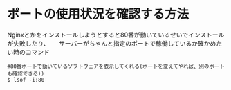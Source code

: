 # ポートの使用状況を確認する方法
Nginxとかをインストールしようとすると80番が動いているせいでインストールが失敗したり、 　
サーバーがちゃんと指定のポートで稼働しているか確かめたい時のコマンド

```
#80番ポートで動いているソフトウェアを表示してくれる(ポートを変えてやれば、別のポートも確認できる))
$ lsof -i:80
```
